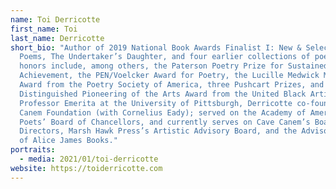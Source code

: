 ```yaml
---
name: Toi Derricotte
first_name: Toi
last_name: Derricotte
short_bio: "Author of 2019 National Book Awards Finalist I: New & Selected
  Poems, The Undertaker’s Daughter, and four earlier collections of poetry. Her
  honors include, among others, the Paterson Poetry Prize for Sustained Literary
  Achievement, the PEN/Voelcker Award for Poetry, the Lucille Medwick Memorial
  Award from the Poetry Society of America, three Pushcart Prizes, and the
  Distinguished Pioneering of the Arts Award from the United Black Artists.
  Professor Emerita at the University of Pittsburgh, Derricotte co-founded Cave
  Canem Foundation (with Cornelius Eady); served on the Academy of American
  Poets’ Board of Chancellors, and currently serves on Cave Canem’s Board of
  Directors, Marsh Hawk Press’s Artistic Advisory Board, and the Advisory Board
  of Alice James Books."
portraits:
  - media: 2021/01/toi-derricotte
website: https://toiderricotte.com
---
```


